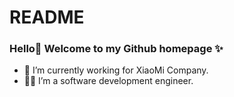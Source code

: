 # README
### Hello👋 Welcome to my Github homepage ✨

- 🏦 I’m currently working for XiaoMi Company.
- 👨‍💻 I’m a software development engineer.

